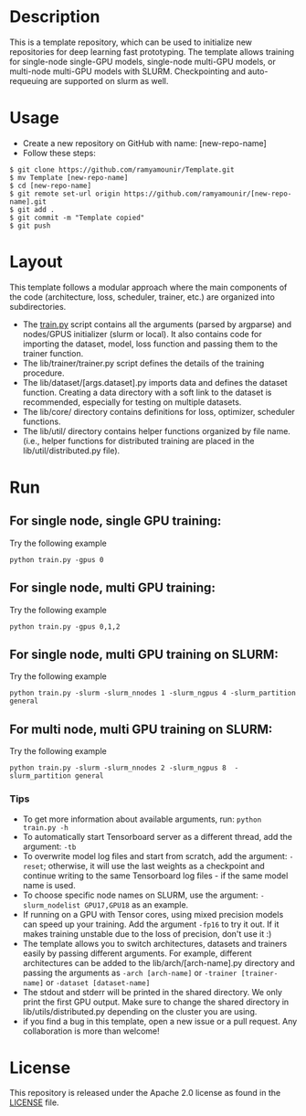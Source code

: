 # Description

This is a template repository, which can be used to initialize new repositories for deep learning fast prototyping. The template allows training for single-node single-GPU models, single-node multi-GPU models, or multi-node multi-GPU models with SLURM. Checkpointing and auto-requeuing are supported on slurm as well.

# Usage

- Create a new repository on GitHub with name: [new-repo-name]
- Follow these steps:

```
$ git clone https://github.com/ramyamounir/Template.git
$ mv Template [new-repo-name]
$ cd [new-repo-name]
$ git remote set-url origin https://github.com/ramyamounir/[new-repo-name].git
$ git add .
$ git commit -m "Template copied"
$ git push
```

# Layout

This template follows a modular approach where the main components of the code (architecture, loss, scheduler, trainer, etc.) are organized into subdirectories.

- The [train.py](train.py) script contains all the arguments (parsed by argparse) and nodes/GPUS initializer (slurm or local). It also contains code for importing the dataset, model, loss function and passing them to the trainer function.
- The lib/trainer/trainer.py script defines the details of the training procedure.
- The lib/dataset/[args.dataset].py imports data and defines the dataset function. Creating a data directory with a soft link to the dataset is recommended, especially for testing on multiple datasets.
- The lib/core/ directory contains definitions for loss, optimizer, scheduler functions.
- The lib/util/ directory contains helper functions organized by file name. (i.e., helper functions for distributed training are placed in the lib/util/distributed.py file).

# Run

## For single node, single GPU training:

Try the following example
```
python train.py -gpus 0
```

## For single node, multi GPU training:

Try the following example
```
python train.py -gpus 0,1,2
```

## For single node, multi GPU training on SLURM:

Try the following example
```
python train.py -slurm -slurm_nnodes 1 -slurm_ngpus 4 -slurm_partition general
```

## For multi node, multi GPU training on SLURM:

Try the following example
```
python train.py -slurm -slurm_nnodes 2 -slurm_ngpus 8  -slurm_partition general
```

### Tips

- To get more information about available arguments, run: ```python train.py -h```
- To automatically start Tensorboard server as a different thread, add the argument: ``` -tb ```
- To overwrite model log files and start from scratch, add the argument: ``` -reset ```; otherwise, it will use the last weights as a checkpoint and continue writing to the same Tensorboard log files - if the same model name is used.
- To choose specific node names on SLURM, use the argument: ``` -slurm_nodelist GPU17,GPU18 ``` as an example. 
- If running on a GPU with Tensor cores, using mixed precision models can speed up your training. Add the argument ``` -fp16 ``` to try it out. If it makes training unstable due to the loss of precision, don't use it :)
- The template allows you to switch architectures, datasets and trainers easily by passing different arguments. For example, different architectures can be added to the lib/arch/[arch-name].py directory and passing the arguments as ``` -arch [arch-name] ``` or ``` -trainer [trainer-name] ``` or ``` -dataset [dataset-name] ```
- The stdout and stderr will be printed in the shared directory. We only print the first GPU output. Make sure to change the shared directory in lib/utils/distributed.py depending on the cluster you are using.
- if you find a bug in this template, open a new issue or a pull request. Any collaboration is more than welcome!

# License

This repository is released under the Apache 2.0 license as found in the [LICENSE](LICENSE) file.
